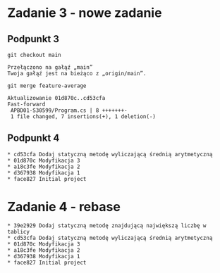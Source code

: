 # Zadanie 3 - nowe zadanie

## Podpunkt 3

`git checkout main`

```
Przełączono na gałąź „main”
Twoja gałąź jest na bieżąco z „origin/main”.
```

`git merge feature-average`

```
Aktualizowanie 01d870c..cd53cfa
Fast-forward
 APBD01-S30599/Program.cs | 8 +++++++-
 1 file changed, 7 insertions(+), 1 deletion(-)
```

## Podpunkt 4

```
* cd53cfa Dodaj statyczną metodę wyliczającą średnią arytmetyczną
* 01d870c Modyfikacja 3
* a18c3fe Modyfikacja 2
* d367938 Modyfikacja 1
* face827 Initial project
```

# Zadanie 4 - rebase

```
* 39e2929 Dodaj statyczną metodę znajdującą największą liczbę w tablicy
* cd53cfa Dodaj statyczną metodę wyliczającą średnią arytmetyczną
* 01d870c Modyfikacja 3
* a18c3fe Modyfikacja 2
* d367938 Modyfikacja 1
* face827 Initial project
```
